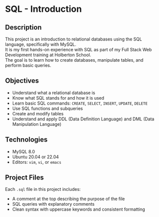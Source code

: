 # SQL - Introduction

## Description

This project is an introduction to relational databases using the SQL language, specifically with MySQL.  
It is my first hands-on experience with SQL as part of my Full Stack Web Development training at Holberton School.  
The goal is to learn how to create databases, manipulate tables, and perform basic queries.

## Objectives

- Understand what a relational database is
- Know what SQL stands for and how it is used
- Learn basic SQL commands: `CREATE`, `SELECT`, `INSERT`, `UPDATE`, `DELETE`
- Use SQL functions and subqueries
- Create and modify tables
- Understand and apply DDL (Data Definition Language) and DML (Data Manipulation Language)

## Technologies

- MySQL 8.0
- Ubuntu 20.04 or 22.04
- Editors: `vim`, `vi`, or `emacs`

## Project Files

Each `.sql` file in this project includes:
- A comment at the top describing the purpose of the file
- SQL queries with explanatory comments
- Clean syntax with uppercase keywords and consistent formatting